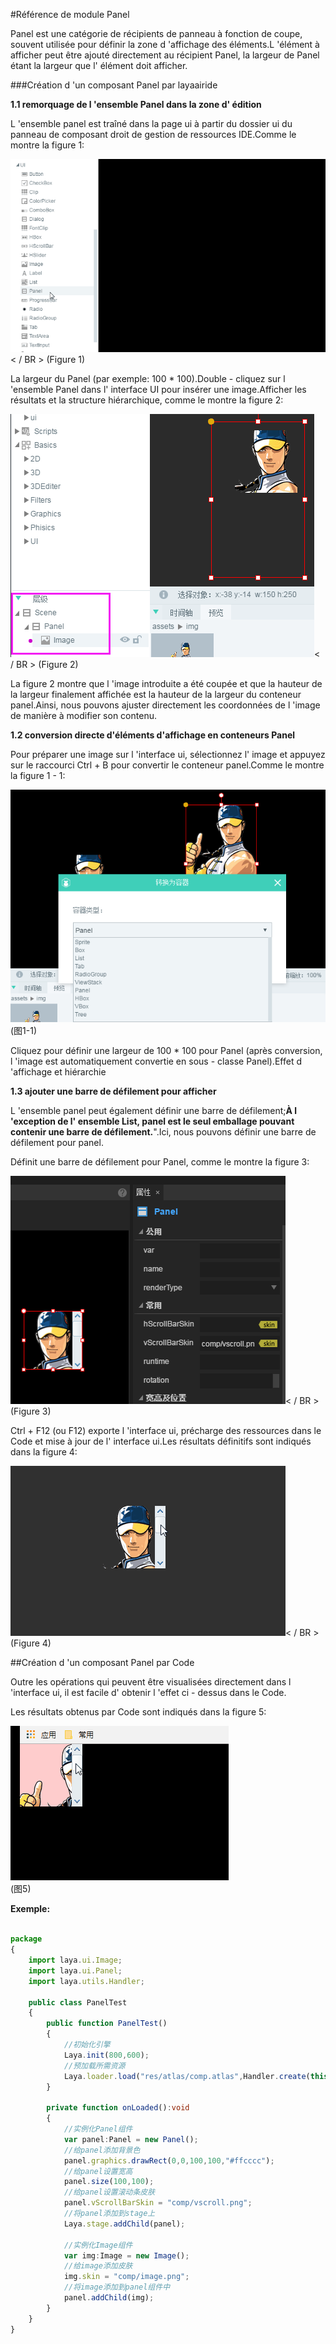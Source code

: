 #Référence de module Panel

Panel est une catégorie de récipients de panneau à fonction de coupe, souvent utilisée pour définir la zone d 'affichage des éléments.L 'élément à afficher peut être ajouté directement au récipient Panel, la largeur de Panel étant la largeur que l' élément doit afficher.

###Création d 'un composant Panel par layaairide

**1.1 remorquage de l 'ensemble Panel dans la zone d' édition**

L 'ensemble panel est traîné dans la page ui à partir du dossier ui du panneau de composant droit de gestion de ressources IDE.Comme le montre la figure 1:

![1](img\1.gif)< / BR > (Figure 1)

La largeur du Panel (par exemple: 100 * 100).Double - cliquez sur l 'ensemble Panel dans l' interface UI pour insérer une image.Afficher les résultats et la structure hiérarchique, comme le montre la figure 2:

![2](img\2.png)< / BR > (Figure 2)

La figure 2 montre que l 'image introduite a été coupée et que la hauteur de la largeur finalement affichée est la hauteur de la largeur du conteneur panel.Ainsi, nous pouvons ajuster directement les coordonnées de l 'image de manière à modifier son contenu.



**1.2 conversion directe d'éléments d'affichage en conteneurs Panel**

Pour préparer une image sur l 'interface ui, sélectionnez l' image et appuyez sur le raccourci Ctrl + B pour convertir le conteneur panel.Comme le montre la figure 1 - 1:

![1-1](img\1-1.png)</br>(图1-1)


Cliquez pour définir une largeur de 100 * 100 pour Panel (après conversion, l 'image est automatiquement convertie en sous - classe Panel).Effet d 'affichage et hiérarchie

**1.3 ajouter une barre de défilement pour afficher**

L 'ensemble panel peut également définir une barre de défilement;**À l 'exception de l' ensemble List, panel est le seul emballage pouvant contenir une barre de défilement.**".Ici, nous pouvons définir une barre de défilement pour panel.

Définit une barre de défilement pour Panel, comme le montre la figure 3:

![3](img\3.png)< / BR > (Figure 3)

Ctrl + F12 (ou F12) exporte l 'interface ui, précharge des ressources dans le Code et mise à jour de l' interface ui.Les résultats définitifs sont indiqués dans la figure 4:

![4](img\4.gif)< / BR > (Figure 4)



##Création d 'un composant Panel par Code

Outre les opérations qui peuvent être visualisées directement dans l 'interface ui, il est facile d' obtenir l 'effet ci - dessus dans le Code.

Les résultats obtenus par Code sont indiqués dans la figure 5:

![5](img\5.gif)</br>(图5)


**Exemple:**


```typescript

package
{
	import laya.ui.Image;
	import laya.ui.Panel;
	import laya.utils.Handler;

	public class PanelTest
	{
		public function PanelTest()
		{
			//初始化引擎
			Laya.init(800,600);
			//预加载所需资源
			Laya.loader.load("res/atlas/comp.atlas",Handler.create(this,onLoaded));
		}
		
		private function onLoaded():void
		{
			//实例化Panel组件
			var panel:Panel = new Panel();
			//给panel添加背景色
			panel.graphics.drawRect(0,0,100,100,"#ffcccc");
			//给panel设置宽高
			panel.size(100,100);
			//给panel设置滚动条皮肤
			panel.vScrollBarSkin = "comp/vscroll.png";
			//将panel添加到stage上
			Laya.stage.addChild(panel);
			
			//实例化Image组件
			var img:Image = new Image();
			//给image添加皮肤
			img.skin = "comp/image.png";
			//将image添加到panel组件中
			panel.addChild(img);
		}
	}
}
```


